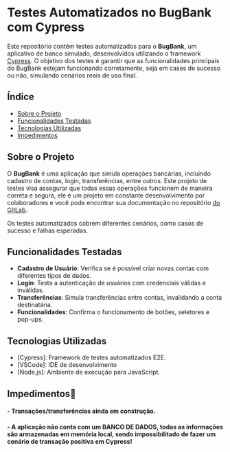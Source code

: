 # Testes Automatizados no BugBank com Cypress

Este repositório contém testes automatizados para o **BugBank**, um aplicativo de banco simulado, desenvolvidos utilizando o framework [Cypress](https://www.cypress.io/). O objetivo dos testes é garantir que as funcionalidades principais do BugBank estejam funcionando corretamente, seja em cases de sucesso ou não, simulando cenários reais de uso final.

## Índice

- [Sobre o Projeto](#sobre-o-projeto)
- [Funcionalidades Testadas](#funcionalidades-testadas)
- [Tecnologias Utilizadas](#tecnologias-utilizadas)
- [Impedimentos](#impedimentos)

## Sobre o Projeto

O **BugBank** é uma aplicação que simula operações bancárias, incluindo cadastro de contas, login, transferências, entre outros. Este projeto de testes visa assegurar que todas essas operações funcionem de maneira correta e segura, ele é um projeto em constante desenvolvimento por colaboradores e você pode encontrar sua documentação no repositório [do GitLab](https://gitlab.com/rafaelpfiorin/e2e_testing-java/-/blob/main/src/test/java/dev/rafael/automation/bugbank/selenium/tests/TestCase.java?ref_type=heads).


Os testes automatizados cobrem diferentes cenários, como casos de sucesso e falhas esperadas.

## Funcionalidades Testadas

- **Cadastro de Usuário**: Verifica se é possível criar novas contas com diferentes tipos de dados.
- **Login**: Testa a autenticação de usuários com credenciais válidas e inválidas.
- **Transferências**: Simula transferências entre contas, invalidando a conta destinatária.
- **Funcionalidades**: Confirma o funcionamento de botões, seletores e pop-ups.
  
## Tecnologias Utilizadas

- [Cypress]: Framework de testes automatizados E2E.
- [VSCode]: IDE de desenvolvimento
- [Node.js]: Ambiente de execução para JavaScript.

## Impedimentos🚨
#### - Transações/transferências ainda em construção.


#### - A aplicação não conta com um BANCO DE DADOS, todas as informações são armazenadas em memória local, sendo impossibilitado de fazer um cenário de transação positiva em Cypress!

